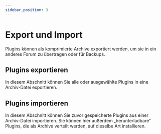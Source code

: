 ```yaml
---
sidebar_position: 3
---
```


# Export und Import
Plugins können als komprimierte Archive exportiert werden, um sie in ein anderes Forum zu übertragen oder für Backups.

## Plugins exportieren
In diesem Abschnitt können Sie alle oder ausgewählte Plugins in eine Archiv-Datei exportieren.

## Plugins importieren
In diesem Abschnitt können Sie zuvor gespeicherte Plugins aus einer Archiv-Datei importieren. Sie können hier außerdem „herunterladbare“ Plugins, die als Archive verteilt werden, auf dieselbe Art installieren.
